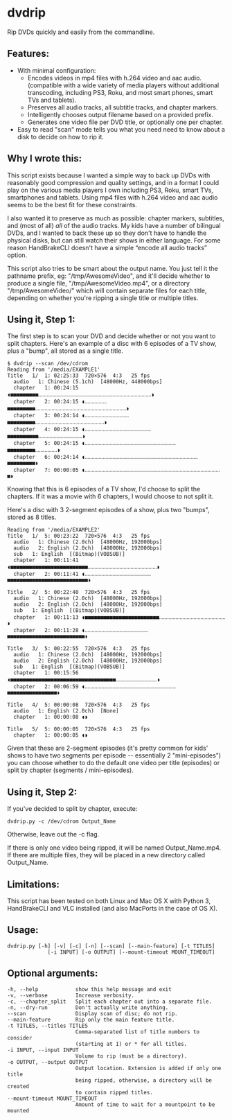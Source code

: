 # dvdrip

Rip DVDs quickly and easily from the commandline.

## Features:
  - With minimal configuration:
    - Encodes videos in mp4 files with h.264 video and aac audio.
      (compatible with a wide variety of media players without
      additional transcoding, including PS3, Roku, and most smart
      phones, smart TVs and tablets).
    - Preserves all audio tracks, all subtitle tracks, and chapter
      markers.
    - Intelligently chooses output filename based on a provided prefix.
    - Generates one video file per DVD title, or optionally one per
      chapter.
  - Easy to read "scan" mode tells you what you need need to know about
    a disk to decide on how to rip it.

## Why I wrote this:
  This script exists because I wanted a simple way to back up DVDs with
  reasonably good compression and quality settings, and in a format I could
  play on the various media players I own including PS3, Roku, smart TVs,
  smartphones and tablets. Using mp4 files with h.264 video and aac audio seems
  to be the best fit for these constraints.

  I also wanted it to preserve as much as possible: chapter markers, subtitles,
  and (most of all) *all* of the audio tracks. My kids have a number of
  bilingual DVDs, and I wanted to back these up so they don't have to handle
  the physical disks, but can still watch their shows in either language. For
  some reason HandBrakeCLI doesn't have a simple “encode all audio tracks”
  option.

  This script also tries to be smart about the output name. You just tell it
  the pathname prefix, eg: "/tmp/AwesomeVideo", and it'll decide whether to
  produce a single file, "/tmp/AwesomeVideo.mp4", or a directory
  "/tmp/AwesomeVideo/" which will contain separate files for each title,
  depending on whether you're ripping a single title or multiple titles.

## Using it, Step 1:

  The first step is to scan your DVD and decide whether or not you want
  to split chapters. Here's an example of a disc with 6 episodes of a TV
  show, plus a "bump", all stored as a single title.

    $ dvdrip --scan /dev/cdrom
    Reading from '/media/EXAMPLE1'
    Title   1/  1: 02:25:33  720×576  4:3   25 fps
      audio   1: Chinese (5.1ch)  [48000Hz, 448000bps]
      chapter   1: 00:24:15 ◖■■■■■■■■■‥‥‥‥‥‥‥‥‥‥‥‥‥‥‥‥‥‥‥‥‥‥‥‥‥‥‥‥‥‥‥‥‥‥‥‥‥‥‥‥‥◗
      chapter   2: 00:24:15 ◖‥‥‥‥‥‥‥‥■■■■■■■■■‥‥‥‥‥‥‥‥‥‥‥‥‥‥‥‥‥‥‥‥‥‥‥‥‥‥‥‥‥‥‥‥‥◗
      chapter   3: 00:24:14 ◖‥‥‥‥‥‥‥‥‥‥‥‥‥‥‥‥■■■■■■■■■‥‥‥‥‥‥‥‥‥‥‥‥‥‥‥‥‥‥‥‥‥‥‥‥‥◗
      chapter   4: 00:24:15 ◖‥‥‥‥‥‥‥‥‥‥‥‥‥‥‥‥‥‥‥‥‥‥‥‥■■■■■■■■■■‥‥‥‥‥‥‥‥‥‥‥‥‥‥‥‥◗
      chapter   5: 00:24:15 ◖‥‥‥‥‥‥‥‥‥‥‥‥‥‥‥‥‥‥‥‥‥‥‥‥‥‥‥‥‥‥‥‥‥■■■■■■■■■‥‥‥‥‥‥‥‥◗
      chapter   6: 00:24:14 ◖‥‥‥‥‥‥‥‥‥‥‥‥‥‥‥‥‥‥‥‥‥‥‥‥‥‥‥‥‥‥‥‥‥‥‥‥‥‥‥‥‥■■■■■■■■■◗
      chapter   7: 00:00:05 ◖‥‥‥‥‥‥‥‥‥‥‥‥‥‥‥‥‥‥‥‥‥‥‥‥‥‥‥‥‥‥‥‥‥‥‥‥‥‥‥‥‥‥‥‥‥‥‥‥‥■◗

  Knowing that this is 6 episodes of a TV show, I'd choose to split the
  chapters. If it was a movie with 6 chapters, I would choose to not
  split it.

  Here's a disc with 3 2-segment episodes of a show, plus two "bumps",
  stored as 8 titles.

    Reading from '/media/EXAMPLE2'
    Title   1/  5: 00:23:22  720×576  4:3   25 fps
      audio   1: Chinese (2.0ch)  [48000Hz, 192000bps]
      audio   2: English (2.0ch)  [48000Hz, 192000bps]
      sub   1: English  [(Bitmap)(VOBSUB)]
      chapter   1: 00:11:41 ◖■■■■■■■■■■■■■■■■■■■■■■■■■‥‥‥‥‥‥‥‥‥‥‥‥‥‥‥‥‥‥‥‥‥‥‥‥‥◗
      chapter   2: 00:11:41 ◖‥‥‥‥‥‥‥‥‥‥‥‥‥‥‥‥‥‥‥‥‥‥‥‥■■■■■■■■■■■■■■■■■■■■■■■■■■◗

    Title   2/  5: 00:22:40  720×576  4:3   25 fps
      audio   1: Chinese (2.0ch)  [48000Hz, 192000bps]
      audio   2: English (2.0ch)  [48000Hz, 192000bps]
      sub   1: English  [(Bitmap)(VOBSUB)]
      chapter   1: 00:11:13 ◖■■■■■■■■■■■■■■■■■■■■■■■■‥‥‥‥‥‥‥‥‥‥‥‥‥‥‥‥‥‥‥‥‥‥‥‥◗
      chapter   2: 00:11:28 ◖‥‥‥‥‥‥‥‥‥‥‥‥‥‥‥‥‥‥‥‥‥‥‥■■■■■■■■■■■■■■■■■■■■■■■■■◗

    Title   3/  5: 00:22:55  720×576  4:3   25 fps
      audio   1: Chinese (2.0ch)  [48000Hz, 192000bps]
      audio   2: English (2.0ch)  [48000Hz, 192000bps]
      sub   1: English  [(Bitmap)(VOBSUB)]
      chapter   1: 00:15:56 ◖■■■■■■■■■■■■■■■■■■■■■■■■■■■■■■■■■■‥‥‥‥‥‥‥‥‥‥‥‥‥‥‥◗
      chapter   2: 00:06:59 ◖‥‥‥‥‥‥‥‥‥‥‥‥‥‥‥‥‥‥‥‥‥‥‥‥‥‥‥‥‥‥‥‥‥■■■■■■■■■■■■■■■■◗

    Title   4/  5: 00:00:08  720×576  4:3   25 fps
      audio   1: English (2.0ch)  [None]
      chapter   1: 00:00:08 ◖◗

    Title   5/  5: 00:00:05  720×576  4:3   25 fps
      chapter   1: 00:00:05 ◖◗

  Given that these are 2-segment episodes (it's pretty common for kids'
  shows to have two segments per episode -- essentially 2 "mini-episodes") you
  can choose whether to do the default one video per title (episodes) or
  split by chapter (segments / mini-episodes).

## Using it, Step 2:

  If you've decided to split by chapter, execute:

    dvdrip.py -c /dev/cdrom Output_Name

  Otherwise, leave out the -c flag.

  If there is only one video being ripped, it will be named Output_Name.mp4. If
  there are multiple files, they will be placed in a new directory called
  Output_Name.

## Limitations:

  This script has been tested on both Linux and Mac OS X with Python 3,
  HandBrakeCLI and VLC installed (and also MacPorts in the case of OS X).

## Usage:

    dvdrip.py [-h] [-v] [-c] [-n] [--scan] [--main-feature] [-t TITLES]
                 [-i INPUT] [-o OUTPUT] [--mount-timeout MOUNT_TIMEOUT]

## Optional arguments:

    -h, --help            show this help message and exit
    -v, --verbose         Increase verbosity.
    -c, --chapter_split   Split each chapter out into a separate file.
    -n, --dry-run         Don't actually write anything.
    --scan                Display scan of disc; do not rip.
    --main-feature        Rip only the main feature title.
    -t TITLES, --titles TITLES
                          Comma-separated list of title numbers to consider
                          (starting at 1) or * for all titles.
    -i INPUT, --input INPUT
                          Volume to rip (must be a directory).
    -o OUTPUT, --output OUTPUT
                          Output location. Extension is added if only one title
                          being ripped, otherwise, a directory will be created
                          to contain ripped titles.
    --mount-timeout MOUNT_TIMEOUT
                          Amount of time to wait for a mountpoint to be mounted
